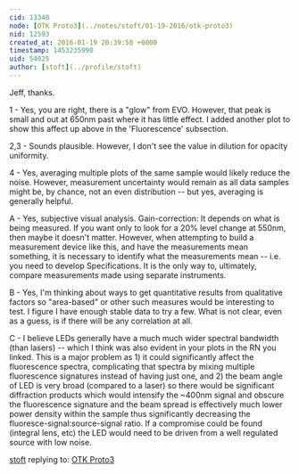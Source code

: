 ```yaml
---
cid: 13348
node: [OTK Proto3](../notes/stoft/01-19-2016/otk-proto3)
nid: 12593
created_at: 2016-01-19 20:39:50 +0000
timestamp: 1453235990
uid: 54025
author: [stoft](../profile/stoft)
---
```


Jeff, thanks.

1 - Yes, you are right, there is a "glow" from EVO. However, that peak is small and out at 650nm past where it has little effect. I added another plot to show this affect up above in the 'Fluorescence' subsection.

2,3 - Sounds plausible. However, I don't see the value in dilution for opacity uniformity.

4 - Yes, averaging multiple plots of the same sample would likely reduce the noise. However, measurement uncertainty would remain as all data samples might be, by chance, not an even distribution -- but yes, averaging is generally helpful.

A - Yes, subjective visual analysis. Gain-correction: It depends on what is being measured. If you want only to look for a 20% level change at 550nm, then maybe it doesn't matter. However, when attempting to build a measurement device like this, and have the measurements mean something, it is necessary to identify what the measurements mean -- i.e. you need to develop Specifications. It is the only way to, ultimately, compare measurements made using separate instruments.

B - Yes, I'm thinking about ways to get quantitative results from qualitative factors so "area-based" or other such measures would be interesting to test. I figure I have enough stable data to try a few. What is not clear, even as a guess, is if there will be any correlation at all.

C - I believe LEDs generally have a much much wider spectral bandwidth (than lasers) -- which I think was also evident in your plots in the RN you linked. This is a major problem as 1) it could significantly affect the fluorescence spectra, complicating that spectra by mixing multiple fluorescence signatures instead of having just one, and 2) the beam angle of LED is very broad (compared to a laser) so there would be significant diffraction products which would intensify the ~400nm signal and obscure the fluorescence signature and the beam spread is effectively much lower power density within the sample thus significantly decreasing the fluoresce-signal:source-signal ratio. If a compromise could be found (integral lens, etc) the LED would need to be driven from a well regulated source with low noise.


[stoft](../profile/stoft) replying to: [OTK Proto3](../notes/stoft/01-19-2016/otk-proto3)

